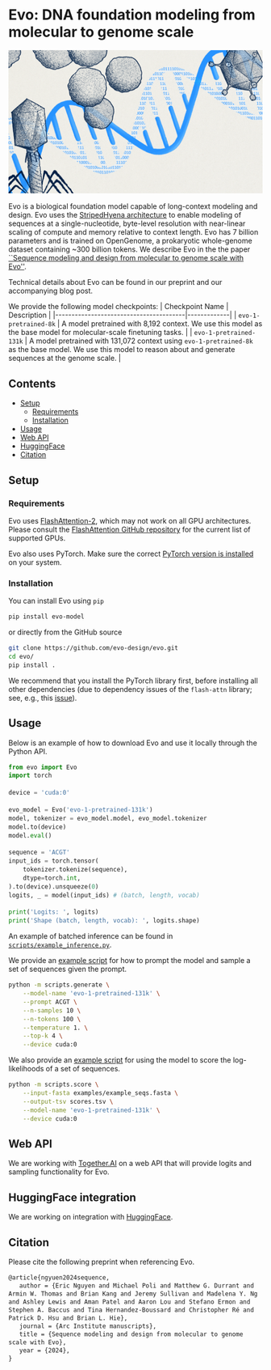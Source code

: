 # Evo: DNA foundation modeling from molecular to genome scale

![Evo](evo.jpg)

Evo is a biological foundation model capable of long-context modeling and design.
Evo uses the [StripedHyena architecture](https://github.com/togethercomputer/stripedhyena) to enable modeling of sequences at a single-nucleotide, byte-level resolution with near-linear scaling of compute and memory relative to context length.
Evo has 7 billion parameters and is trained on OpenGenome, a prokaryotic whole-genome dataset containing ~300 billion tokens.
We describe Evo in the the paper [``Sequence modeling and design from molecular to genome scale with Evo''](https://arcinstitute.org/manuscripts/Evo).

Technical details about Evo can be found in our preprint and our accompanying blog post.

We provide the following model checkpoints:
| Checkpoint Name                        | Description |
|----------------------------------------|-------------|
| `evo-1-pretrained-8k`     | A model pretrained with 8,192 context. We use this model as the base model for molecular-scale finetuning tasks. |
| `evo-1-pretrained-131k`   | A model pretrained with 131,072 context using `evo-1-pretrained-8k` as the base model. We use this model to reason about and generate sequences at the genome scale. |

## Contents

- [Setup](#setup)
  - [Requirements](#requirements)
  - [Installation](#installation)
- [Usage](#usage)
- [Web API](#web-api)
- [HuggingFace](#hugging-face)
- [Citation](#citation)

## Setup

### Requirements

Evo uses [FlashAttention-2](https://github.com/Dao-AILab/flash-attention), which may not work on all GPU architectures.
Please consult the [FlashAttention GitHub repository](https://github.com/Dao-AILab/flash-attention#installation-and-features) for the current list of supported GPUs.

Evo also uses PyTorch. Make sure the correct [PyTorch version is installed](https://pytorch.org/) on your system.

### Installation

You can install Evo using `pip`
```bash
pip install evo-model
```
or directly from the GitHub source
```bash
git clone https://github.com/evo-design/evo.git
cd evo/
pip install .
```

We recommend that you install the PyTorch library first, before installing all other dependencies (due to dependency issues of the `flash-attn` library; see, e.g., this [issue](https://github.com/Dao-AILab/flash-attention/issues/246)).


## Usage

Below is an example of how to download Evo and use it locally through the Python API.
```python
from evo import Evo
import torch

device = 'cuda:0'

evo_model = Evo('evo-1-pretrained-131k')
model, tokenizer = evo_model.model, evo_model.tokenizer
model.to(device)
model.eval()

sequence = 'ACGT'
input_ids = torch.tensor(
    tokenizer.tokenize(sequence),
    dtype=torch.int,
).to(device).unsqueeze(0)
logits, _ = model(input_ids) # (batch, length, vocab)

print('Logits: ', logits)
print('Shape (batch, length, vocab): ', logits.shape)
```
An example of batched inference can be found in [`scripts/example_inference.py`](scripts/example_inference.py).

We provide an [example script](scripts/generate.py) for how to prompt the model and sample a set of sequences given the prompt.
```bash
python -m scripts.generate \
    --model-name 'evo-1-pretrained-131k' \
    --prompt ACGT \
    --n-samples 10 \
    --n-tokens 100 \
    --temperature 1. \
    --top-k 4 \
    --device cuda:0
```

We also provide an [example script](scripts/generate.py) for using the model to score the log-likelihoods of a set of sequences.
```bash
python -m scripts.score \
    --input-fasta examples/example_seqs.fasta \
    --output-tsv scores.tsv \
    --model-name 'evo-1-pretrained-131k' \
    --device cuda:0
```

## Web API

We are working with [Together.AI](https://www.together.ai/) on a web API that will provide logits and sampling functionality for Evo.

## HuggingFace integration

We are working on integration with [HuggingFace](https://huggingface.co/).

## Citation

Please cite the following preprint when referencing Evo.

```
@article{ngyuen2024sequence,
   author = {Eric Nguyen and Michael Poli and Matthew G. Durrant and Armin W. Thomas and Brian Kang and Jeremy Sullivan and Madelena Y. Ng and Ashley Lewis and Aman Patel and Aaron Lou and Stefano Ermon and Stephen A. Baccus and Tina Hernandez-Boussard and Christopher Ré and Patrick D. Hsu and Brian L. Hie},
   journal = {Arc Institute manuscripts},
   title = {Sequence modeling and design from molecular to genome scale with Evo},
   year = {2024},
}
```